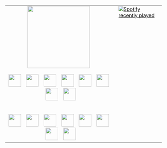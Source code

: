 <table>
  <tr>
    <td align="center" valign="top" style="padding-right: 20px;">
      <img src="https://media.giphy.com/media/v1.Y2lkPTc5MGI3NjExbHl5czJkazZrYW9tZzdzM29tbjI4dWtoNDNvNGYxNWsyeTZ2NTlreCZlcD12MV9naWZzX3NlYXJjaCZjdD1n/26tn33aiTi1jkl6H6/giphy.gif" height="200" />
      <br /><br />
      <div>
        <img src="https://cdn.jsdelivr.net/gh/devicons/devicon/icons/typescript/typescript-original.svg" height="40" />
        <img width="8" />
        <img src="https://cdn.jsdelivr.net/gh/devicons/devicon/icons/react/react-original.svg" height="40" />
        <img width="8" />
        <img src="https://cdn.jsdelivr.net/gh/devicons/devicon/icons/vuejs/vuejs-original.svg" height="40" />
        <img width="8" />
        <img src="https://cdn.jsdelivr.net/gh/devicons/devicon/icons/laravel/laravel-original.svg" height="40" />
        <img width="8" />
        <img src="https://cdn.jsdelivr.net/gh/devicons/devicon/icons/kotlin/kotlin-original.svg" height="40" />
        <img width="8" />
        <img src="https://cdn.jsdelivr.net/gh/devicons/devicon/icons/python/python-original.svg" height="40" />
        <img width="8" />
        <img src="https://cdn.jsdelivr.net/gh/devicons/devicon/icons/rust/rust-original.svg" height="40" />
        <img width="8" />
        <img src="https://cdn.jsdelivr.net/gh/devicons/devicon/icons/jetbrains/jetbrains-original.svg" height="40" />
      </div>
      <br /><br />
      <div>
        <img src="https://cdn.jsdelivr.net/gh/devicons/devicon/icons/androidstudio/androidstudio-original.svg" height="40" />
        <img width="8" />
        <img src="https://cdn.jsdelivr.net/gh/devicons/devicon/icons/linux/linux-original.svg" height="40" />
        <img width="8" />
        <img src="https://cdn.jsdelivr.net/gh/devicons/devicon/icons/mysql/mysql-original.svg" height="40" />
        <img width="8" />
        <img src="https://cdn.jsdelivr.net/gh/devicons/devicon/icons/postgresql/postgresql-original.svg" height="40" />
        <img width="8" />
        <img src="https://cdn.jsdelivr.net/gh/devicons/devicon/icons/redis/redis-original.svg" height="40" />
        <img width="8" />
        <img src="https://cdn.jsdelivr.net/gh/devicons/devicon/icons/nodejs/nodejs-original.svg" height="40" />
        <img width="8" />
        <img src="https://cdn.jsdelivr.net/gh/devicons/devicon/icons/denojs/denojs-original.svg" height="40" />
        <img width="8" />
        <img src="https://cdn.jsdelivr.net/gh/devicons/devicon/icons/docker/docker-original.svg" height="40" />
      </div>
    </td>
    <td align="left" valign="top">
      <a href="https://open.spotify.com/user/31jl7zeiftwif33gxv7grpp2zayi">
        <img src="https://spotify-recently-played-readme.vercel.app/api?user=31jl7zeiftwif33gxv7grpp2zayi&count=7" alt="Spotify recently played" />
      </a>
    </td>
  </tr>
</table>
